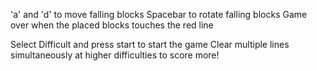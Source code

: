 'a' and 'd' to move falling blocks
 Spacebar to rotate falling blocks
 Game over when the placed blocks touches the red line

Select Difficult and press start to start the game
Clear multiple lines simultaneously at higher difficulties to score more!
